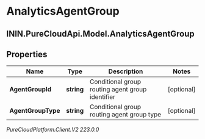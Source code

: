 # AnalyticsAgentGroup

## ININ.PureCloudApi.Model.AnalyticsAgentGroup

## Properties

|Name | Type | Description | Notes|
|------------ | ------------- | ------------- | -------------|
| **AgentGroupId** | **string** | Conditional group routing agent group identifier | [optional] |
| **AgentGroupType** | **string** | Conditional group routing agent group type | [optional] |



_PureCloudPlatform.Client.V2 223.0.0_
